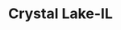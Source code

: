 ---
title: Crystal Lake-IL
slug: crystal-lake-il
f_state:
- cms/state/illinois.md
f_locations:
- cms/payday-loan/check-go-10057.md
- cms/payday-loan/e-z-payday-advance-llc-16323.md
- cms/payday-loan/ez-payday-advance-llc-17372.md
- cms/payday-loan/short-term-loans-26407.md
- cms/payday-loan/short-term-loans-l-l-c-26424.md
- cms/payday-loan/usa-payday-loans-28457.md
updated-on: '2024-05-30T13:41:28.615Z'
created-on: '2024-05-30T13:41:28.615Z'
published-on: '2024-05-30T13:54:32.469Z'
f_city: Crystal Lake
layout: '[city].html'
tags: city
---